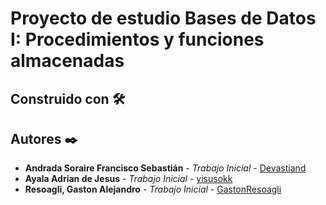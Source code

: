 # Proyecto de estudio Bases de Datos I: Procedimientos y funciones almacenadas







## Construido con 🛠️



## Autores ✒️

* **Andrada Soraire Francisco Sebastián** - *Trabajo Inicial* - [Devastiand](https://github.com/Devastiand)
* **Ayala Adrian de Jesus** - *Trabajo Inicial* - [yisusokk]([https://github.com/bleucode](https://github.com/yisusokk))
* **Resoagli, Gaston Alejandro** - *Trabajo Inicial* - [GastonResoagli](https://github.com/GastonResoagli)
